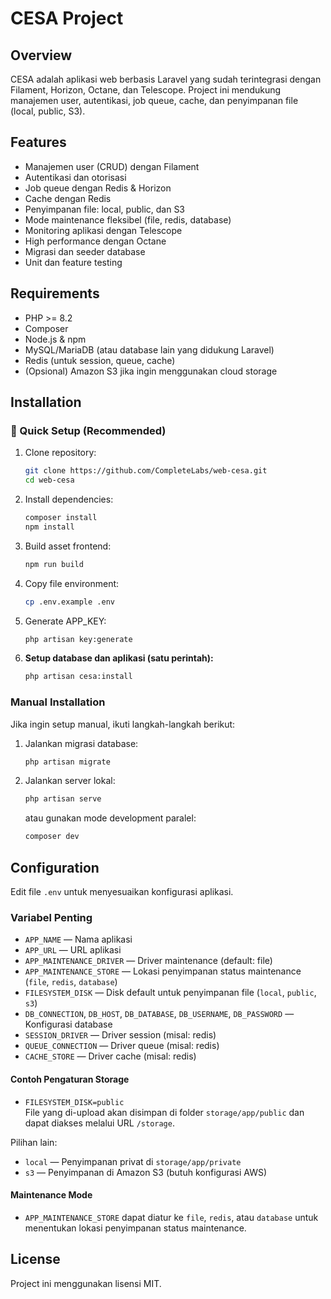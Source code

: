 # CESA Project

## Overview

CESA adalah aplikasi web berbasis Laravel yang sudah terintegrasi dengan Filament, Horizon, Octane, dan Telescope. Project ini mendukung manajemen user, autentikasi, job queue, cache, dan penyimpanan file (local, public, S3).

## Features

- Manajemen user (CRUD) dengan Filament
- Autentikasi dan otorisasi
- Job queue dengan Redis & Horizon
- Cache dengan Redis
- Penyimpanan file: local, public, dan S3
- Mode maintenance fleksibel (file, redis, database)
- Monitoring aplikasi dengan Telescope
- High performance dengan Octane
- Migrasi dan seeder database
- Unit dan feature testing

## Requirements

- PHP >= 8.2
- Composer
- Node.js & npm
- MySQL/MariaDB (atau database lain yang didukung Laravel)
- Redis (untuk session, queue, cache)
- (Opsional) Amazon S3 jika ingin menggunakan cloud storage

## Installation

### 🚀 Quick Setup (Recommended)

1. Clone repository:
   ```bash
   git clone https://github.com/CompleteLabs/web-cesa.git
   cd web-cesa
   ```

2. Install dependencies:
   ```bash
   composer install
   npm install
   ```

3. Build asset frontend:
   ```bash
   npm run build
   ```

4. Copy file environment:
   ```bash
   cp .env.example .env
   ```

5. Generate APP_KEY:
   ```bash
   php artisan key:generate
   ```

6. **Setup database dan aplikasi (satu perintah):**
   ```bash
   php artisan cesa:install
   ```

### Manual Installation

Jika ingin setup manual, ikuti langkah-langkah berikut:

1. Jalankan migrasi database:
   ```bash
   php artisan migrate
   ```

7. Jalankan server lokal:
   ```bash
   php artisan serve
   ```
   atau gunakan mode development paralel:
   ```bash
   composer dev
   ```

## Configuration

Edit file `.env` untuk menyesuaikan konfigurasi aplikasi.

### Variabel Penting

- `APP_NAME` — Nama aplikasi
- `APP_URL` — URL aplikasi
- `APP_MAINTENANCE_DRIVER` — Driver maintenance (default: file)
- `APP_MAINTENANCE_STORE` — Lokasi penyimpanan status maintenance (`file`, `redis`, `database`)
- `FILESYSTEM_DISK` — Disk default untuk penyimpanan file (`local`, `public`, `s3`)
- `DB_CONNECTION`, `DB_HOST`, `DB_DATABASE`, `DB_USERNAME`, `DB_PASSWORD` — Konfigurasi database
- `SESSION_DRIVER` — Driver session (misal: redis)
- `QUEUE_CONNECTION` — Driver queue (misal: redis)
- `CACHE_STORE` — Driver cache (misal: redis)

#### Contoh Pengaturan Storage

- `FILESYSTEM_DISK=public`  
  File yang di-upload akan disimpan di folder `storage/app/public` dan dapat diakses melalui URL `/storage`.

Pilihan lain:
- `local` — Penyimpanan privat di `storage/app/private`
- `s3` — Penyimpanan di Amazon S3 (butuh konfigurasi AWS)

#### Maintenance Mode

- `APP_MAINTENANCE_STORE` dapat diatur ke `file`, `redis`, atau `database` untuk menentukan lokasi penyimpanan status maintenance.

## License

Project ini menggunakan lisensi MIT.
